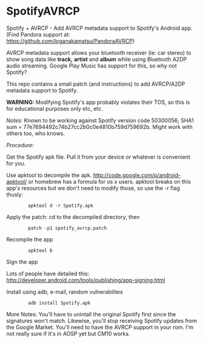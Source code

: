 SpotifyAVRCP
============

Spotify + AVRCP - Add AVRCP metadata support to Spotify's Android app.
(Find Pandora support at: https://github.com/loganakamatsu/PandoraAVRCP)

AVRCP metadata support allows your bluetooth receiver (ie: car stereo) to show song data like **track,** **artist** and **album** while using Bluetooth A2DP audio streaming.
Google Play Music has support for this, so why not Spotify?

This repo contains a smali patch (and instructions) to add AVRCP/A2DP metadata support to Spotify.

**WARNING:**
	Modifying Spotify's app probably violates their TOS, so this is for educational purposes only etc, etc.

*Notes:*
	Known to be working against Spotify version code 50300056; SHA1 sum = 77e7694492c74b27cc2b0c0e4810b759d759692b. Might work with others too, who knows.


*Procedure:*

Get the Spotify apk file. 
			Pull it from your device or whatever is convenient for you.

Use apktool to decompile the apk. 
http://code.google.com/p/android-apktool/
or homebrew has a formula for os x users.
apktool breaks on this app's resources but we don't need to modify those, so use the -r flag thusly:

			apktool d -r Spotify.apk
Apply the patch:
cd to the decompiled directory, then
	
			patch -p1 spotify_avrcp.patch

Recompile the app

			apktool b

Sign the app

Lots of people have detailed this: http://developer.android.com/tools/publishing/app-signing.html

Install using adb, e-mail, random vulnerabilites
			
			adb install Spotify.apk

More Notes:
	You'll have to unintall the original Spotify first since the signatures won't match. Likewise, you'll stop receiving Spotify updates from the Google Market.
	You'll need to have the AVRCP support in your rom. I'm not really sure if it's in AOSP yet but CM10 works. 
 

